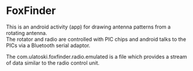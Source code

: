 FoxFinder
=========

This is an android activity (app) for drawing antenna patterns from a rotating antenna.  
The rotator and radio are controlled with PIC chips and android talks to the PICs via a 
Bluetooth serial adaptor.

The com.ulatoski.foxfinder.radio.emulated is a file which provides a stream of data similar
to the radio control unit.
